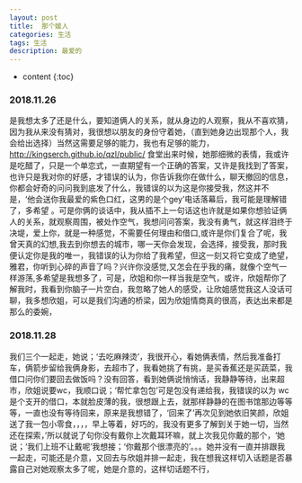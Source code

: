 ```yaml
---
layout: post
title:  那个媛人
categories: 生活 
tags: 生活 
description: 最爱的
---
```


* content
{:toc}

###  2018.11.26
   是我想太多了还是什么，要知道俩人的关系，就从身边的人观察，我从不喜欢猜，因为我从来没有猜对，我很想以朋友的身份守着她，（直到她身边出现那个人，我会给出选择）当然这需要足够的能力，我也有足够的能力，<http://kingserch.github.io/qzl/public/> 食堂出来时候，她那细微的表情，我或许是吃醋了，只是一个单恋式，一直期望有一个正确的答案，又许是我找到了答案，也许只是我对你的好感，才错误的认为，你告诉我你在做什么，聊天撤回的信息，你都会好奇的问问我到底发了什么，我错误的以为这是你接受我，然这并不是，‘他会送你我最爱的紫色口红，这男的是个gey’电话落幕后，我可能是理解错了，多希望 。可是你俩的谈话中，我从插不上一句话这也许就是如果你想验证俩人的关系，就观察周围，被处作空气，我想问问答案，我没有勇气，就这样泪终于决堤，爱上你，就是一种感觉，不需要任何理由和借口,或许是你们复合了呢，我曾天真的幻想,我去到你想去的城市，哪一天你会发现，会选择，接受我，那时我便认定你是我的唯一，我错误的认为你给了我希望，但这一刻又将它变成了绝望，雅君，你听到心碎的声音了吗？兴许你没感觉,又怎会在乎我的痛，就像个空气一样游荡,多希望是我想多了，可是，欣姐和你一样当我是空气，或许，欣姐帮你了解我时，我看到你脑子一片空白，我忽略了她人的感受，让欣姐感觉我这人没话可聊，我多想欣姐，可以是我们沟通的桥梁，因为欣姐情商真的很高，表达出来都是那么的委婉，
   
###  2018.11.28
   我们三个一起走，她说；‘去吃麻辣烫’，我很开心，看她俩表情，然后我准备打车，俩箭步留给我俩身影，去超市了，我看她挑了有挑，是买香蕉还是买蔬菜，我借口问你们要回去做饭吗？没有回答，看到她俩说悄悄话，我静静等待，出来超市，欣姐说要wc，我顺口说；‘帮忙拿包包’可是包没有递给我，我错误的以为 wc是个支开的借口，本就脸皮薄的我，很想跟上去，就那样静静的在图书馆那边等等等，一直也没有等待回来，原来是我想错了，‘回来了’再次见到她依旧笑颜，欣姐送了我一包小零食，，，，早上等着，好巧的，我没有更多了解到关于她一切，当然还在探索，’所以就说了句你没有戴你上次戴耳环嘛，就上次我见你戴的那个，‘她说；‘我们上班不让戴呢’我想接；‘你戴那个很漂亮的’。。。她并没有一直并排跟我一起走，可能还是介意，又回去与欣姐并排一起走，我在想我这样切入话题是否暴露自己对她观察太多了呢，她是介意的，这样切话题不行，
   